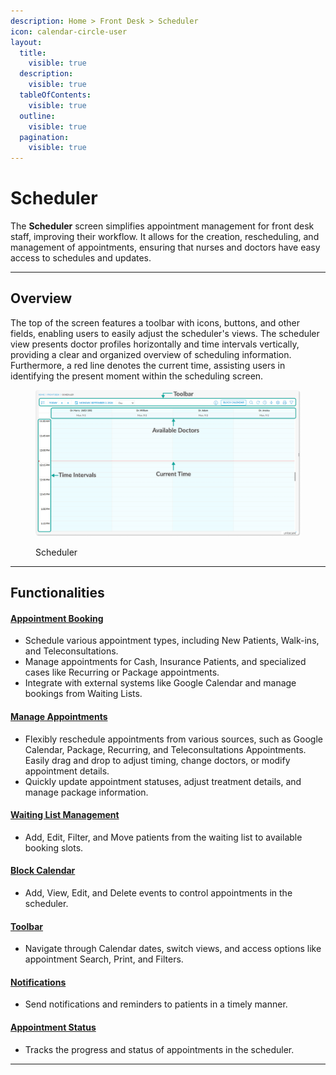 ```yaml
---
description: Home > Front Desk > Scheduler
icon: calendar-circle-user
layout:
  title:
    visible: true
  description:
    visible: true
  tableOfContents:
    visible: true
  outline:
    visible: true
  pagination:
    visible: true
---
```


# Scheduler

The **Scheduler** screen simplifies appointment management for front desk staff, improving their workflow. It allows for the creation, rescheduling, and management of appointments, ensuring that nurses and doctors have easy access to schedules and updates.

***

## Overview

The top of the screen features a toolbar with icons, buttons, and other fields, enabling users to easily adjust the scheduler's views. The scheduler view presents doctor profiles horizontally and time intervals vertically, providing a clear and organized overview of scheduling information. Furthermore, a red line denotes the current time, assisting users in identifying the present moment within the scheduling screen.

<figure><img src="../.gitbook/assets/scheduler view (3).png" alt=""><figcaption><p>Scheduler</p></figcaption></figure>

***

## Functionalities

#### [**Appointment Booking**](https://unite-2.gitbook.io/unite.care/\~/changes/gl74FxLsBFm3apYoXwvX/scheduler/appointment-booking) <a href="#appointment-booking" id="appointment-booking"></a>

* Schedule various appointment types, including New Patients, Walk-ins, and Teleconsultations.
* Manage appointments for Cash, Insurance Patients, and specialized cases like Recurring or Package appointments.
* Integrate with external systems like Google Calendar and manage bookings from Waiting Lists.

#### [**Manage Appointments**](https://unite-2.gitbook.io/unite.care/\~/changes/gl74FxLsBFm3apYoXwvX/scheduler/manage-appointments) <a href="#manage-appointments" id="manage-appointments"></a>

* Flexibly reschedule appointments from various sources, such as Google Calendar, Package, Recurring, and Teleconsultations Appointments. Easily drag and drop to adjust timing, change doctors, or modify appointment details.
* Quickly update appointment statuses, adjust treatment details, and manage package information.

#### [**Waiting List Management**](https://unite-2.gitbook.io/unite.care/\~/changes/gl74FxLsBFm3apYoXwvX/scheduler/waiting-list-management) <a href="#waiting-list-management" id="waiting-list-management"></a>

* Add, Edit, Filter, and Move patients from the waiting list to available booking slots.

#### [**Block Calendar**](https://unite-2.gitbook.io/unite.care/\~/changes/gl74FxLsBFm3apYoXwvX/scheduler/block-calendar) <a href="#block-calendar" id="block-calendar"></a>

* Add, View, Edit, and Delete events to control appointments in the scheduler.

#### [**Toolbar**](https://unite-2.gitbook.io/unite.care/\~/changes/gl74FxLsBFm3apYoXwvX/scheduler/toolbar) <a href="#toolbar" id="toolbar"></a>

* Navigate through Calendar dates, switch views, and access options like appointment Search, Print, and Filters.

#### [**Notifications**](https://unite-2.gitbook.io/unite.care/\~/changes/gl74FxLsBFm3apYoXwvX/scheduler/notifications) <a href="#appointment-status-and-notifications" id="appointment-status-and-notifications"></a>

* Send notifications and reminders to patients in a timely manner.

#### [**Appointment Status**](https://unite-2.gitbook.io/unite.care/\~/changes/gl74FxLsBFm3apYoXwvX/scheduler/appointment-status) <a href="#appointment-status-and-notifications" id="appointment-status-and-notifications"></a>

* Tracks the progress and status of appointments in the scheduler.

***
